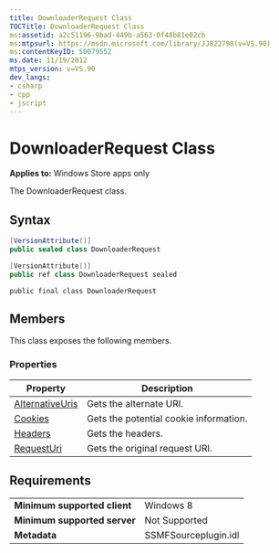```yaml
---
title: DownloaderRequest Class
TOCTitle: DownloaderRequest Class
ms:assetid: a2c51196-9bad-449b-a563-0f48b81e02cb
ms:mtpsurl: https://msdn.microsoft.com/library/JJ822798(v=VS.90)
ms:contentKeyID: 50079552
ms.date: 11/19/2012
mtps_version: v=VS.90
dev_langs:
- csharp
- cpp
- jscript
---
```


# DownloaderRequest Class

**Applies to:** Windows Store apps only

The DownloaderRequest class.

## Syntax

```csharp
[VersionAttribute()]
public sealed class DownloaderRequest
```

```cpp
[VersionAttribute()]
public ref class DownloaderRequest sealed
```

```jscript
public final class DownloaderRequest
```

## Members

This class exposes the following members.

### Properties

|Property|Description|
|--- |--- |
|[AlternativeUris](alternativeuris-property.md)|Gets the alternate URI.|
|[Cookies](cookies-property.md)|Gets the potential cookie information.|
|[Headers](headers-property.md)|Gets the headers.|
|[RequestUri](requesturi-property.md)|Gets the original request URI.|

## Requirements

|||
|--- |--- |
|**Minimum supported client**|Windows 8|
|**Minimum supported server**|Not Supported|
|**Metadata**|SSMFSourceplugin.idl|
